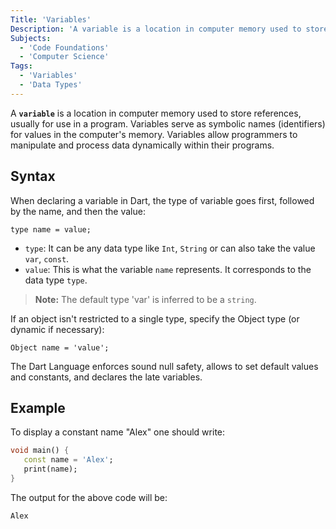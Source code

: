 ```yaml
---
Title: 'Variables'
Description: 'A variable is a location in computer memory used to store data.'
Subjects:
  - 'Code Foundations'
  - 'Computer Science'
Tags:
  - 'Variables'
  - 'Data Types'
---
```


A **`variable`** is a location in computer memory used to store references, usually for use in a program. Variables serve as symbolic names (identifiers) for values in the computer's memory. Variables allow programmers to manipulate and process data dynamically within their programs.

## Syntax

When declaring a variable in Dart, the type of variable goes first, followed by the name, and then the value:

```pseudo
type name = value;
```

- `type`: It can be any data type like `Int`, `String` or can also take the value `var`, `const`.
- `value`: This is what the variable `name` represents. It corresponds to the data type `type`.

>**Note:** The default type 'var' is inferred to be a `string`.

If an object isn't restricted to a single type, specify the Object type (or dynamic if necessary):

```pseudo
Object name = 'value';
```

The Dart Language enforces sound null safety, allows to set default values and constants, and declares the late variables.

## Example

To display a constant name "Alex" one should write:

```dart
void main() {
   const name = 'Alex';
   print(name);
}
```

The output for the above code will be:

```shell
Alex
```
